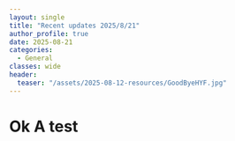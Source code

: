 ```yaml
---
layout: single
title: "Recent updates 2025/8/21"
author_profile: true
date: 2025-08-21
categories:
  - General
classes: wide
header:
  teaser: "/assets/2025-08-12-resources/GoodByeHYF.jpg"
---
```

# Ok A test